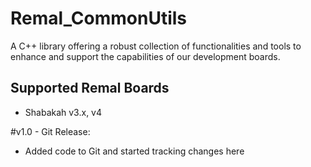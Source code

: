 # Remal_CommonUtils
A C++ library offering a robust collection of functionalities and tools to enhance and support the capabilities of our development boards.

## Supported Remal Boards
- Shabakah v3.x, v4

#v1.0 - Git Release:
- Added code to Git and started tracking changes here